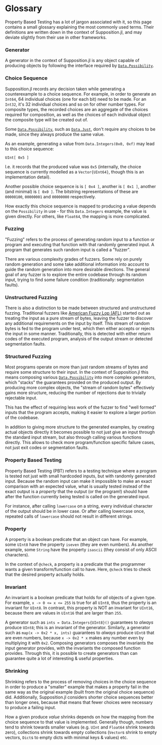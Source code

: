 # Glossary

Property Based Testing has a lot of jargon associated with it, so this page contains
a small glossary explaining the most commonly used terms. Their definitions are written
down in the context of Supposition.jl, and may deviate slightly from their use in other
frameworks.

### Generator

A generator in the context of Supposition.jl is any object capable of producing objects
by following the interface required by [`Data.Possibility`](@ref).

### Choice Sequence

Supposition.jl records any decision taken while generating a counterexample to a choice sequence.
For example, in order to generate an `Int64`, 64 individual choices (one for each bit) need to
be made. For an `Int32`, it's 32 individual choices and so on for other number types.
For composite types, the recorded choices are an aggregate of the choices required for composition,
as well as the choices of each individual object the composite type will be created out of.

Some [`Data.Possibility`](@ref), such as [`Data.Just`](@ref), don't require any choices to be made, since
they always produce the same value.

As an example, generating a value from `Data.Integers(0x0, 0xf)` may lead to this choice sequence:

```
UInt[ 0x5 ]
```

I.e. it records that the produced value was `0x5` (internally, the choice sequence
is currently modelled as a `Vector{UInt64}`, though this is an implementation detail).

Another possible choice sequence is is `[ 0x4 ]`, another is `[ 0x1 ]`, another (and minimal) is `[ 0x0 ]`.
The bitstring representations of these are `00000100`, `00000001` and `00000000`
respectively.

How exactly this choice sequence is mapped to producing a value depends on
the `Possibility` in use - for this `Data.Integers` example, the value is given
directly. For others, like `Float64`, the mapping is more complicated.

### Fuzzing

"Fuzzing" refers to the process of generating random input to a function or program and executing
that function with that randomly generated input. A program that generates such random input is
called a "fuzzer".

There are various complexity grades of fuzzers. Some rely on purely random generation and some take
additional information into account to guide the random generation into more desirable directions.
The general goal of any fuzzer is to explore the entire codebase through its random input,
trying to find some failure condition (traditionally: segmentation faults).

### Unstructured Fuzzing 

There is also a distinction to be made between structured and unstructured fuzzing. Traditional
fuzzers like [American Fuzzy Lop (AFL)](https://github.com/google/AFL) started out as treating the input as a pure stream
of bytes, leaving the fuzzer to discover any additional requirements on the input by itself. This
stream of random bytes is fed to the program under test, which then either accepts or rejects the
input in some manner. Traditionally, this is detected with either return codes of the executed
program, analysis of the output stream or detected segmentation faults.

### Structured Fuzzing

Most programs operate on more than just random streams of bytes and require some structure to their input.
In the context of Supposition.jl this means composing various [`Data.Possibility`](@ref) into more complex
generators, which "stacks" the guarantees provided on the produced output. By producing more complex
objects, the "stream of random bytes" effectively gains more structure, reducing the number of rejections
due to trivially rejectable input.

This has the effect of requiring less work of the fuzzer to find "well formed" inputs that the program
accepts, making it easier to explore a larger portion of the codebase.

In addition to giving more structure to the generated examples, by creating actual objects directly it becomes possible to
not just give an input through the standard input stream, but also through calling various functions directly.
This allows to check more program/function specific failure cases, not just exit codes or segmentation faults.

### Property Based Testing

Property Based Testing (PBT) refers to a testing technique where a program is tested not just with small hardcoded
inputs, but with randomly generated input. Because the random input can make it impossible to make an exact comparison
with an expected value, what is usually tested instead of the exact output is a _property_ that the output (or the program!)
should have after the function currently being tested is called on the generated input.

For instance, after calling `lowercase` on a string, every individual character of the output should be in lower case.
Or after calling lowercase once, repeated calls of `lowercase` should not result in different strings.

### Property

A property is a boolean predicate that an object can have. For example, some `UInt8` have the property `iseven` (they are even numbers).
As another example, some `String` have the property `isascii` (they consist of only ASCII characters).

In the context of `@check`, a property is a predicate that the programmer wants a given transform/function call to have.
Here, `@check` tries to check that the desired property actually holds.

### Invariant

An invariant is a boolean predicate that holds for _all_ objects of a given type. For example, `x -> 0 <= x <= 255` is
true for all `UInt8`, thus the property is an invariant for `UInt8`. In contrast, this property is NOT an invariant
for `UInt16`, because there are values in `UInt16` that are larger than `255`.

A generator such as `ints = Data.Integers{UInt8}()` guarantees to _always_ produce `UInt8`; this is an invariant of the generator.
Similarly, a generator such as `map(x -> 0x2 * x, ints)` guarantees to _always_ produce `UInt8` that are even numbers, because
`x -> 0x2 * x` makes any number even by multiplying it with `0x2`.
Composing generators composes the invariants the input generator provides, with the invariants the composed function
provides. Through this, it is possible to create generators than can guarantee quite a lot of interesting & useful properties.

### Shrinking

Shrinking refers to the process of removing choices in the choice sequence in order to produce a "smaller" example
that makes a property fail in the same way as the original example (built from the original choice sequence) did.
Additionally, Supposition.jl considers shorter choice sequences better than longer ones, because that means that
fewer choices were necessary to produce a failing input.

How a given produce _value_ shrinks depends on how the mapping from the choice sequence to that value is implemented.
Generally though, numbers tend to shrink towards smaller values (e.g. `UInt` and `Float64` shrink towards zero),
collections shrink towards empty collections (`Vector`s shrink to empty vectors, `Dict`s to empty dicts with minimal keys & values)
etc.
